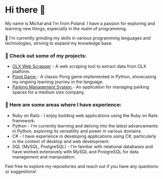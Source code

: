 # Hi there 👋 
  My name is Michał and I'm from Poland. I have a passion for exploring and learning new things, especially in the realm of programming.
  
 🌱 I'm currently grinding my skills in various programming languages and technologies, striving to expand my knowledge base.

 ### 🔭 Check out some of my projects:
 * [OLX Web Scrapper](https://github.com/Michal0002/olx_web-scrapper) - A web scraping tool to extract data from OLX platform.
 * [Pond Game ](https://github.com/Michal0002/Pong-Game) - A classic Pong game implemented in Python, showcasing my ongoing learning journey in the language.
 * [Parking Management System ](https://github.com/Michal0002/ParkingManagementSystem) - An application for managing parking spaces for a medium size company.

### 🧩 Here are some areas where I have experience:
  *  Ruby on Rails -  I enjoy building web applications using the Ruby on Rails framework.
  *  Python - I'm currently learning and delving into the latest advancements in Python, exploring its versatility and power in various domains.
  *  C# - I have experience in developing applications using C#, particularly in the context of desktop and web development.
  *  SQL (MySQL, PostgreSQL) - I'm familiar with relational databases and have worked extensively with MySQL and PostgreSQL for data management and manipulation.
	
 Feel free to explore my repositories and reach out if you have any questions or suggestions!






